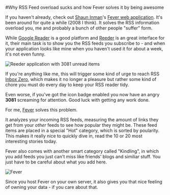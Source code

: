 #Why RSS Feed overload sucks and how Fever solves it by being awesome

If you haven't already, check out [Shaun Inman](http://shauninman.com)'s [Fever web application](http://feedafever.com). It's been around for quite a while (2008 I think). It solves the RSS information overload you, me and probably a bunch 
of other people "suffer" form.

While [Google Reader](http://reader.google.com) is a good platform and [Reeder](http://reederapp.com/) is an great interface for it, their main task is to show you the RSS feeds you subscribe to - and when your application looks like mine when you haven't used it for about a week, it's not even funny.

![Reeder application with 3081 unread items](http://cl.ly/0h3Z002B2r2T21050i3Z/Screen%20Shot%202012-04-13%20at%201.08.51%20AM.png)

If you're anything like me, this will trigger some kind of urge to reach RSS [Inbox Zero](http://inboxzero.com/), which makes it no longer a pleasure but rather some kind of chore you must do every day to keep your RSS reader tidy.

Even worse, if you've got the icon badge enabled you now have an angry **3081** screaming for attention. Good luck with getting any work done.

For me, [Fever](http://feedafever.com) solves this problem.

It analyzes your incoming RSS feeds, measuring the amount of links they get from your *other* feeds to see how popular they might be. These feed items are placed in a special "Hot" category, which is sorted by poularity. This makes it really nice to quickly dive in, read the 10 or 20 most interesting stories today.

Fever also comes with another smart category called "Kindling", in which you add feeds you just can't miss like friends' blogs and similiar stuff. You just have to be careful about what you add here.

![Fever](http://f.cl.ly/items/0t0b1P2z0g3Q0q3E1B0m/Screen%20Shot%202012-04-13%20at%201.35.20%20AM.png)

Since you host Fever on your own server, it also gives you that nice feeling of owning your data - if you care about that.